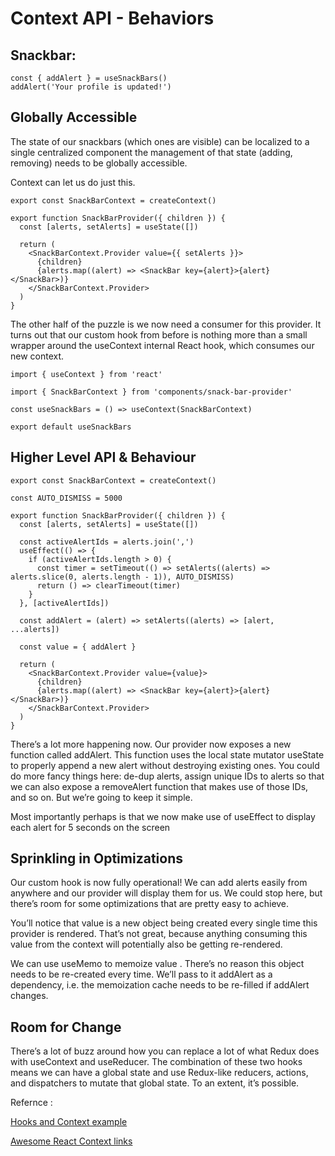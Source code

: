 # Context API - Behaviors
## Snackbar:
```
const { addAlert } = useSnackBars()
addAlert('Your profile is updated!')
```
## Globally Accessible
The state of our snackbars (which ones are visible) can be localized to a single centralized component
the management of that state (adding, removing) needs to be globally accessible.

Context can let us do just this.
```
export const SnackBarContext = createContext()

export function SnackBarProvider({ children }) {
  const [alerts, setAlerts] = useState([])

  return (
    <SnackBarContext.Provider value={{ setAlerts }}>
      {children}
      {alerts.map((alert) => <SnackBar key={alert}>{alert}</SnackBar>)}
    </SnackBarContext.Provider>
  )
}
```
The other half of the puzzle is we now need a consumer for this provider. It turns out that our custom hook from before is nothing more than a small wrapper around the useContext internal React hook, which consumes our new context.

```
import { useContext } from 'react'

import { SnackBarContext } from 'components/snack-bar-provider'

const useSnackBars = () => useContext(SnackBarContext)

export default useSnackBars
```
## Higher Level API & Behaviour
```
export const SnackBarContext = createContext()

const AUTO_DISMISS = 5000

export function SnackBarProvider({ children }) {
  const [alerts, setAlerts] = useState([])
  
  const activeAlertIds = alerts.join(',')
  useEffect(() => {
    if (activeAlertIds.length > 0) {
      const timer = setTimeout(() => setAlerts((alerts) => alerts.slice(0, alerts.length - 1)), AUTO_DISMISS)
      return () => clearTimeout(timer)
    }
  }, [activeAlertIds])

  const addAlert = (alert) => setAlerts((alerts) => [alert, ...alerts])

  const value = { addAlert }
    
  return (
    <SnackBarContext.Provider value={value}>
      {children}
      {alerts.map((alert) => <SnackBar key={alert}>{alert}</SnackBar>)}
    </SnackBarContext.Provider>
  )
}
```
There’s a lot more happening now. Our provider now exposes a new function called addAlert. This function uses the local state mutator useState to properly append a new alert without destroying existing ones. You could do more fancy things here: de-dup alerts, assign unique IDs to alerts so that we can also expose a removeAlert function that makes use of those IDs, and so on. But we’re going to keep it simple.

Most importantly perhaps is that we now make use of useEffect to display each alert for 5 seconds on the screen

## Sprinkling in Optimizations
Our custom hook is now fully operational! We can add alerts easily from anywhere and our provider will display them for us. We could stop here, but there’s room for some optimizations that are pretty easy to achieve.

You’ll notice that value is a new object being created every single time this provider is rendered. That’s not great, because anything consuming this value from the context will potentially also be getting re-rendered.

We can use useMemo to memoize value . There’s no reason this object needs to be re-created every time. We’ll pass to it addAlert as a dependency, i.e. the memoization cache needs to be re-filled if addAlert changes.

## Room for Change
There’s a lot of buzz around how you can replace a lot of what Redux does with useContext and useReducer. The combination of these two hooks means we can have a global state and use Redux-like reducers, actions, and dispatchers to mutate that global state. To an extent, it’s possible.

Refernce :

[Hooks and Context example](https://medium.com/swlh/snackbars-in-react-an-exercise-in-hooks-and-context-299b43fd2a2b)

[Awesome React Context links](https://github.com/diegohaz/awesome-react-context)